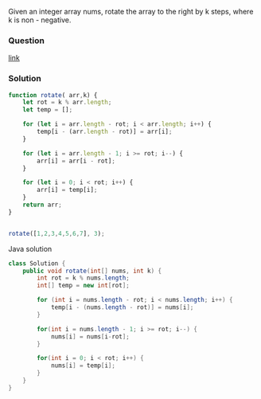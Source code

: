 Given an integer array nums, rotate the array to the right by k steps, where k is non - negative.

### Question 
[link](https://leetcode.com/problems/majority-element/)

### Solution 

```js 
function rotate( arr,k) {
    let rot = k % arr.length;
    let temp = [];

    for (let i = arr.length - rot; i < arr.length; i++) {
        temp[i - (arr.length - rot)] = arr[i];
    }

    for (let i = arr.length - 1; i >= rot; i--) {
        arr[i] = arr[i - rot];
    }

    for (let i = 0; i < rot; i++) {
        arr[i] = temp[i];
    }
    return arr;
}


rotate([1,2,3,4,5,6,7], 3);
```

Java solution 

```JAVA 
class Solution {
    public void rotate(int[] nums, int k) {
        int rot = k % nums.length;
        int[] temp = new int[rot];

        for (int i = nums.length - rot; i < nums.length; i++) {
            temp[i - (nums.length - rot)] = nums[i];
        }

        for(int i = nums.length - 1; i >= rot; i--) {
            nums[i] = nums[i-rot];
        }

        for(int i = 0; i < rot; i++) {
            nums[i] = temp[i];
        }
    }
}
```
